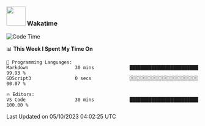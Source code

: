 ### <img src="https://media.giphy.com/media/VgCDAzcKvsR6OM0uWg/giphy.gif" width="50"> Wakatime

  <!--START_SECTION:waka-->
![Code Time](http://img.shields.io/badge/Code%20Time-1%2C451%20hrs%206%20mins-blue)

📊 **This Week I Spent My Time On** 

```text
💬 Programming Languages: 
Markdown                 30 mins             █████████████████████████   99.93 % 
GDScript3                0 secs              ░░░░░░░░░░░░░░░░░░░░░░░░░   00.07 % 

🔥 Editors: 
VS Code                  30 mins             █████████████████████████   100.00 % 
```


 Last Updated on 05/10/2023 04:02:25 UTC
<!--END_SECTION:waka-->
